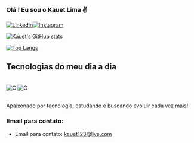 ### Olá ! Eu sou o Kauet Lima ✌️

[![Linkedin](https://img.shields.io/badge/LinkedIn-0077B5?style=for-the-badge&logo=linkedin&logoColor=white)](https://www.linkedin.com/in/kauet-lima-67428923b/)[![Instagram](https://img.shields.io/badge/Instagram-E4405F?style=for-the-badge&logo=instagram&logoColor=white)](https://www.instagram.com/kauetboffo/)

![Kauet's GitHub stats](https://github-readme-stats.vercel.app/api?username=Xboffo&show_icons=true&theme=radical)

[![Top Langs](https://github-readme-stats.vercel.app/api/top-langs/?username=Xboffo&layout=compact)](https://github.com/anuraghazra/github-readme-stats)

## Tecnologias do meu dia a dia 

<div style = "display: inline_block"><br/>
 <img align = "center" alt = "C" src = "https://img.shields.io/badge/C-00599C?style=for-the-badge&logo=c&logoColor=white" />
 <img align = "center" alt = "C" src = "https://img.shields.io/badge/C%23-239120?style=for-the-badge&logo=c-sharp&logoColor=white" />
 </div><br/>

 Apaixonado por tecnologia, estudando e buscando evoluir cada vez mais!

 ### Email para contato:
 - Email para contato: kauet123@live.com<br/>
